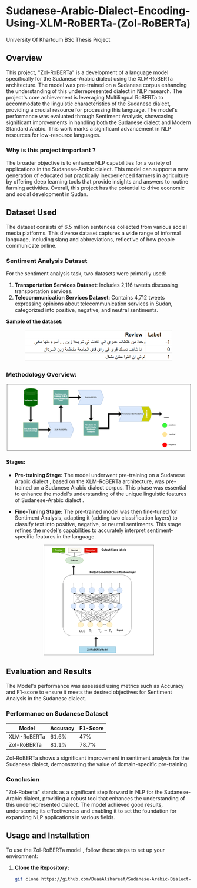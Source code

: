 # Sudanese-Arabic-Dialect-Encoding-Using-XLM-RoBERTa-(Zol-RoBERTa) 
University Of Khartoum BSc Thesis Project


## Overview

This project, "Zol-RoBERTa" is a development of a language model specifically for the Sudanese-Arabic dialect using the XLM-RoBERTa architecture. The model was pre-trained on a Sudanese corpus enhancing the understanding of this underrepresented dialect in NLP research. The project's core achievement is leveraging Multilingual RoBERTa to accommodate the linguistic characteristics of the Sudanese dialect, providing a crucial resource for processing this language. The model's performance was evaluated through Sentiment Analysis, showcasing significant improvements in handling both the Sudanese dialect and Modern Standard Arabic. This work marks a significant advancement in NLP resources for low-resource languages.


### Why is this project important ?

The broader objective is to enhance NLP capabilities for a variety of applications in the Sudanese-Arabic dialect. This model can support a new generation of educated but practically inexperienced farmers in agriculture by offering deep learning tools that provide insights and answers to routine farming activities. Overall, this project has the potential to drive economic and social development in Sudan.


## Dataset Used
The dataset consists of 6.5 million sentences collected from various social media platforms. This diverse dataset captures a wide range of informal language, including slang and abbreviations, reflective of how people communicate online. 

### Sentiment Analysis Dataset
For the sentiment analysis task, two datasets were primarily used:
1. **Transportation Services Dataset**: Includes 2,116 tweets discussing transportation services.
2. **Telecommunication Services Dataset**: Contains 4,712 tweets expressing opinions about telecommunication services in Sudan, categorized into positive, negative, and neutral sentiments.

**Sample of the dataset:**

<p align="center">
  <img src="images/rev_tele.png" alt="Alt text" width="400"/>
</p>

### Methodology Overview:

<p align="center">
  <img src="images/Methodology.png" alt="Alt text" width="500"/>
</p>


#### Stages:

- **Pre-training Stage:** The model underwent pre-training on a Sudanese Arabic dialect , based on the XLM-RoBERTa architecture, was pre-trained on a Sudanese Arabic dialect corpus. This phase was essential to enhance the model's understanding of the unique linguistic features of Sudanese-Arabic dialect .

- **Fine-Tuning Stage:** The pre-trained model was then fine-tuned for Sentiment Analysis, adapting it (adding two classification layers) to classify text into positive, negative, or neutral sentiments. This stage refines the model's capabilities to accurately interpret sentiment-specific features in the language.



<p align="center">
  <img src="images/fine-tuning_fin.png" alt="Alt text" width="300"/>
</p>


## Evaluation and Results

The Model's performance was assessed using metrics such as Accuracy and F1-score to ensure it meets the desired objectives for Sentiment Analysis in the Sudanese dialect.


### Performance on Sudanese Dataset
| Model         | Accuracy | F1-Score |
|---------------|----------|----------|
| XLM-RoBERTa   | 61.6%    | 47%      |
| Zol-RoBERTa   | 81.1%    | 78.7%    |


Zol-RoBERTa shows a significant improvement in sentiment analysis for the Sudanese dialect, demonstrating the value of domain-specific pre-training.


### Conclusion

"Zol-Roberta" stands as a significant step forward in NLP for the Sudanese-Arabic dialect, providing a robust tool that enhances the understanding of this underrepresented dialect. The model achieved good results, underscoring its effectiveness and enabling it to set the foundation for expanding NLP applications in various fields.

## Usage and Installation

To use the Zol-RoBERTa model , follow these steps to set up your environment:

1. **Clone the Repository:**
   ```bash
   git clone https://github.com/DuaaAlshareef/Sudanese-Arabic-Dialect-Encoding.git
